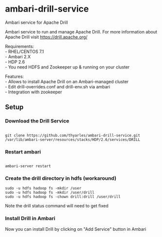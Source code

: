 # ambari-drill-service
Ambari service for Apache Drill

Ambari service to run and manage Apache Drill. For more information about Apache Drill visit <a href>https://drill.apache.org/</a>

  Requirements: <br>
    - RHEL/CENTOS 7.1 <br>
    - Ambari 2.X <br>
    - HDP 2.6 <br>
    - You need HDFS and Zookeeper up & running on your cluster
    
  Features: <br>
    - Allows to install Apache Drill on an Ambari-managed cluster <br>
    - Edit drill-overrides.conf and drill-env.sh via ambari <br>
    - Integration with zookeeper <br>

## Setup

### Download the Drill Service

<code>
git clone https://github.com/thyarles/ambari-drill-service.git /var/lib/ambari-server/resources/stacks/HDP/2.6/services/DRILL 
</code>

### Restart ambari

<code>
ambari-server restart
</code>

### Create the drill directory in hdfs (workaround)

```
sudo -u hdfs hadoop fs -mkdir /user
sudo -u hdfs hadoop fs -mkdir /user/drill
sudo -u hdfs hadoop fs -chown drill:drill /user/drill
```

Note the drill status command will need to get fixed

### Install Drill in Ambari

Now you can install Drill by clicking on "Add Service" button in Ambari
